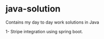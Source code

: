 # java-solution
Contains my day to day work solutions in Java

1- Stripe integration using spring boot.
